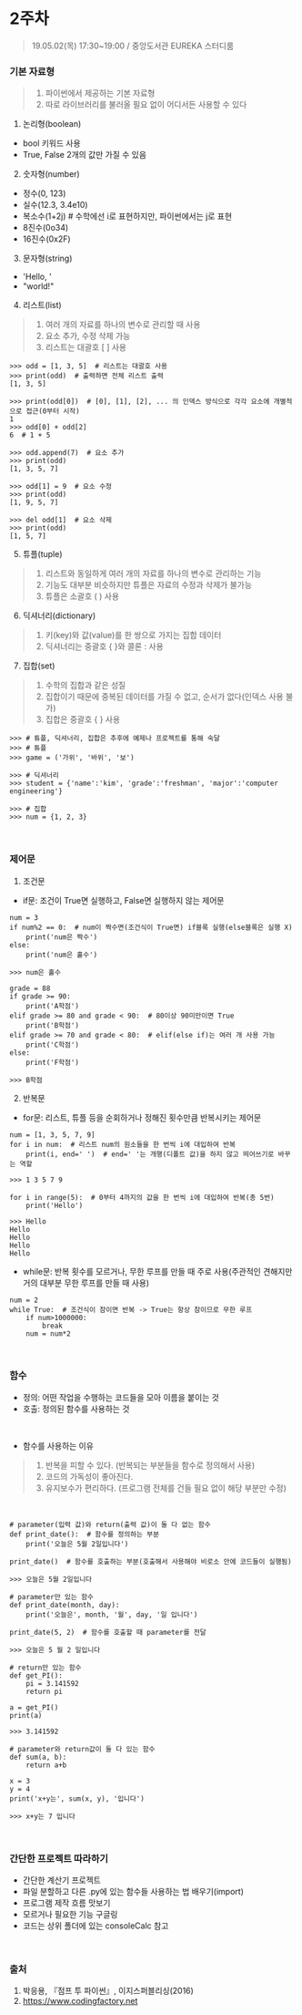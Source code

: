 # 2주차
> 19.05.02(목) 17:30~19:00 / 중앙도서관 EUREKA 스터디룸

### 기본 자료형
> 1. 파이썬에서 제공하는 기본 자료형
> 2. 따로 라이브러리를 불러올 필요 없이 어디서든 사용할 수 있다

1. 논리형(boolean)
  - bool 키워드 사용
  - True, False 2개의 값만 가질 수 있음

2. 숫자형(number)
  - 정수(0, 123)
  - 실수(12.3, 3.4e10)
  - 복소수(1+2j)  # 수학에선 i로 표현하지만, 파이썬에서는 j로 표현
  - 8진수(0o34)
  - 16진수(0x2F)
  
3. 문자형(string)
  - 'Hello, '
  - "world!"
  
4. 리스트(list)
> 1. 여러 개의 자료를 하나의 변수로 관리할 때 사용
> 2. 요소 추가, 수정 삭제 가능
> 3. 리스트는 대괄호 [ ] 사용
~~~
>>> odd = [1, 3, 5]  # 리스트는 대괄호 사용
>>> print(odd)  # 출력하면 전체 리스트 출력
[1, 3, 5]

>>> print(odd[0])  # [0], [1], [2], ... 의 인덱스 방식으로 각각 요소에 개별적으로 접근(0부터 시작)
1
>>> odd[0] + odd[2]
6  # 1 + 5

>>> odd.append(7)  # 요소 추가
>>> print(odd)
[1, 3, 5, 7]

>>> odd[1] = 9  # 요소 수정
>>> print(odd)
[1, 9, 5, 7]

>>> del odd[1]  # 요소 삭제
>>> print(odd)
[1, 5, 7]
~~~

5. 튜플(tuple)
> 1. 리스트와 동일하게 여러 개의 자료를 하나의 변수로 관리하는 기능
> 2. 기능도 대부분 비슷하지만 튜플은 자료의 수정과 삭제가 불가능
> 3. 튜플은 소괄호 ( ) 사용

6. 딕셔너리(dictionary)
> 1. 키(key)와 값(value)를 한 쌍으로 가지는 집합 데이터
> 2. 딕셔너리는 중괄호 { }와 콜론 : 사용

7. 집합(set)
> 1. 수학의 집합과 같은 성질
> 2. 집합이기 때문에 중복된 데이터를 가질 수 없고, 순서가 없다(인덱스 사용 불가)
> 3. 집합은 중괄호 { } 사용

~~~
>>> # 튜플, 딕셔너리, 집합은 추후에 예제나 프로젝트를 통해 숙달
>>> # 튜플
>>> game = ('가위', '바위', '보')

>>> # 딕셔너리
>>> student = {'name':'kim', 'grade':'freshman', 'major':'computer engineering'}

>>> # 집합
>>> num = {1, 2, 3}
~~~
<br/>

### 제어문
1. 조건문
  - if문: 조건이 True면 실행하고, False면 실행하지 않는 제어문
~~~
num = 3
if num%2 == 0:  # num이 짝수면(조건식이 True면) if블록 실행(else블록은 실행 X)
    print('num은 짝수')
else:
    print('num은 홀수')
    
>>> num은 홀수
~~~

~~~
grade = 88
if grade >= 90:
    print('A학점')
elif grade >= 80 and grade < 90:  # 80이상 90미만이면 True
    print('B학점')
elif grade >= 70 and grade < 80:  # elif(else if)는 여러 개 사용 가능
    print('C학점')
else:
    print('F학점')
    
>>> B학점
~~~
  
2. 반복문
  - for문: 리스트, 튜플 등을 순회하거나 정해진 횟수만큼 반복시키는 제어문
~~~
num = [1, 3, 5, 7, 9]
for i in num:  # 리스트 num의 원소들을 한 번씩 i에 대입하여 반복
    print(i, end=' ')  # end=' '는 개행(디폴트 값)을 하지 않고 띄어쓰기로 바꾸는 역할
    
>>> 1 3 5 7 9
~~~

~~~
for i in range(5):  # 0부터 4까지의 값을 한 번씩 i에 대입하여 반복(총 5번)
    print('Hello')
    
>>> Hello
Hello
Hello
Hello
Hello
~~~

  - while문: 반복 횟수를 모르거나, 무한 루프를 만들 때 주로 사용(주관적인 견해지만 거의 대부분 무한 루프를 만들 때 사용)
~~~
num = 2
while True:  # 조건식이 참이면 반복 -> True는 항상 참이므로 무한 루프
    if num>1000000:
        break
    num = num*2
~~~
<br />

### 함수
- 정의: 어떤 작업을 수행하는 코드들을 모아 이름을 붙이는 것
- 호출: 정의된 함수를 사용하는 것
<br />

- 함수를 사용하는 이유
> 1. 반복을 피할 수 있다. (반복되는 부분들을 함수로 정의해서 사용)
> 2. 코드의 가독성이 좋아진다.
> 3. 유지보수가 편리하다. (프로그램 전체를 건들 필요 없이 해당 부분만 수정)
<br />

~~~
# parameter(입력 값)와 return(출력 값)이 둘 다 없는 함수
def print_date():  # 함수를 정의하는 부분
    print('오늘은 5월 2일입니다')
    
print_date()  # 함수를 호출하는 부분(호출해서 사용해야 비로소 안에 코드들이 실행됨)

>>> 오늘은 5월 2일입니다
~~~

~~~
# parameter만 있는 함수
def print_date(month, day):
    print('오늘은', month, '월', day, '일 입니다')
    
print_date(5, 2)  # 함수를 호출할 때 parameter를 전달

>>> 오늘은 5 월 2 일입니다
~~~

~~~
# return만 있는 함수
def get_PI():
    pi = 3.141592
    return pi

a = get_PI()
print(a)

>>> 3.141592
~~~

~~~
# parameter와 return값이 둘 다 있는 함수
def sum(a, b):
    return a+b

x = 3
y = 4
print('x+y는', sum(x, y), '입니다')

>>> x+y는 7 입니다
~~~
<br />

### 간단한 프로젝트 따라하기
- 간단한 계산기 프로젝트
- 파일 분할하고 다른 .py에 있는 함수들 사용하는 법 배우기(import)
- 프로그램 제작 흐름 맛보기
- 모르거나 필요한 기능 구글링
- 코드는 상위 폴더에 있는 consoleCalc 참고
<br />

### 출처
1. 박응용, 『점프 투 파이썬』, 이지스퍼블리싱(2016)
2. https://www.codingfactory.net
